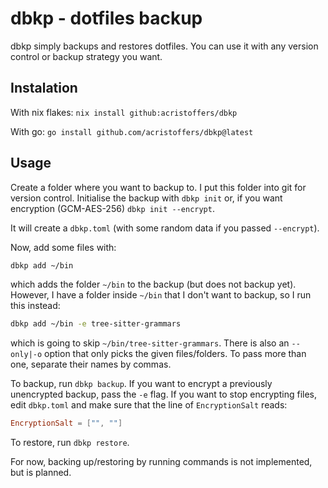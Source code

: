 # dbkp - dotfiles backup

dbkp simply backups and restores dotfiles. You can use it with any version
control or backup strategy you want.

## Instalation

With nix flakes: `nix install github:acristoffers/dbkp`

With go: `go install github.com/acristoffers/dbkp@latest`

## Usage

Create a folder where you want to backup to. I put this folder into git for
version control. Initialise the backup with `dbkp init` or, if you want
encryption (GCM-AES-256) `dbkp init --encrypt`.

It will create a `dbkp.toml` (with some random data if you passed `--encrypt`).

Now, add some files with:

```bash
dbkp add ~/bin
```

which adds the folder `~/bin` to the backup (but does not backup yet). However,
I have a folder inside `~/bin` that I don't want to backup, so I run this
instead:

```bash
dbkp add ~/bin -e tree-sitter-grammars
```

which is going to skip `~/bin/tree-sitter-grammars`. There is also an
`--only|-o` option that only picks the given files/folders. To pass more than
one, separate their names by commas.

To backup, run `dbkp backup`. If you want to encrypt a previously unencrypted
backup, pass the `-e` flag. If you want to stop encrypting files, edit
`dbkp.toml` and make sure that the line of `EncryptionSalt` reads:

```toml
EncryptionSalt = ["", ""]
```

To restore, run `dbkp restore`.

For now, backing up/restoring by running commands is not implemented, but is
planned.
